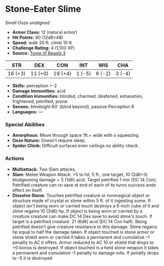 # Stone-Eater Slime

*Small* *Ooze* *unaligned*

- **Armor Class:** 12 (natural armor)
- **Hit Points:** 90 (12d6+48)
- **Speed:** walk 20 ft. climb 10 ft.
- **Challenge Rating:** 4 (1,100 XP)
- **Source:** [Tome of Beasts 3](https://koboldpress.com/kpstore/product/tome-of-beasts-2-for-5th-edition/)

| STR | DEX | CON | INT | WIS | CHA |
| --- | --- | --- | --- | --- | --- |
| 16 (+3) | 11 (+0) | 19 (+4) | 1 (-5) | 6 (-2) | 3 (-4) |

- **Skills:** perception +-2
- **Damage Immunities:** acid
- **Condition Immunities:** blinded, charmed, deafened, exhaustion, frightened, petrified, prone
- **Senses:** blindsight 60' (blind beyond), passive Perception 8
- **Languages:** —
### Special Abilities
- **Amorphous:** Move through space 1ft.+ wide with o squeezing.
- **Ooze Nature:** Doesn’t require sleep.
- **Spider Climb:** Difficult surfaces even ceilings no ability check.
### Actions
- **Multiattack:** Two Slam attacks.
- **Slam:** Melee Weapon Attack: +5 to hit, 5 ft., one target, 10 (2d6+3) bludgeoning damage + 3 (1d6) acid. Target petrified 1 min (DC 14 Con). Petrified creature can re-save at end of each of its turns success ends effect on itself.
- **Dissolve Stone:** Touches petrified creature or nonmagical object or structure made of crystal or stone within 5 ft. of it ingesting some. If object isn't being worn or carried touch destroys a 6-inch cube of it and slime regains 10 (3d6) hp. If object is being worn or carried by a creature creature can make DC 14 Dex save to avoid slime's touch. If target is a petrified creature: 21 (6d6) acid (DC 14 Con half). Being petrified doesn’t give creature resistance to this damage. Slime regains hp equal to half the damage taken. If object touched is stone armor or stone shield worn or carried it takes a permanent and cumulative –1 penalty to AC it offers. Armor reduced to AC 10 or shield that drops to +0 bonus is destroyed. If object touched is a held stone weapon it takes a permanent and cumulative –1 penalty to damage rolls. If penalty drops to –5 it is destroyed
